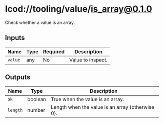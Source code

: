 # lcod://tooling/value/is_array@0.1.0

Check whether a value is an array.

## Inputs

| Name | Type | Required | Description |
| ---- | ---- | -------- | ----------- |
| `value` | any | No | Value to inspect. |

## Outputs

| Name | Type | Description |
| ---- | ---- | ----------- |
| `ok` | boolean | True when the value is an array. |
| `length` | number | Length when the value is an array (otherwise 0). |
